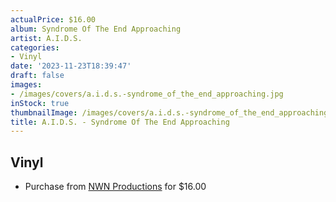 ```yaml
---
actualPrice: $16.00
album: Syndrome Of The End Approaching
artist: A.I.D.S.
categories:
- Vinyl
date: '2023-11-23T18:39:47'
draft: false
images:
- /images/covers/a.i.d.s.-syndrome_of_the_end_approaching.jpg
inStock: true
thumbnailImage: /images/covers/a.i.d.s.-syndrome_of_the_end_approaching-thumb.jpg
title: A.I.D.S. - Syndrome Of The End Approaching
---
```


## Vinyl
* Purchase from [NWN Productions](http://shop.nwnprod.com/index.php?route=product/product&path=75&product_id=40010&sort=pd.name&order=ASC) for $16.00
